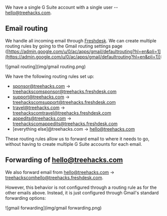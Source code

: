 We have a single G Suite account with a single user -- hello@treehacks.com.

## Email routing

We handle all incoming email through [Freshdesk](https://freshdesk.com/). We can create multiple routing rules by going to the Gmail routing settings page ([https://admin.google.com/u/0/ac/apps/gmail/defaultrouting?hl=en&pli=1](https://admin.google.com/u/0/ac/apps/gmail/defaultrouting?hl=en&pli=1)):

![gmail routing](img/gmail routing.png)

We have the following routing rules set up:

- sponsor@treehacks.com -> treehackscomsponsor@treehacks.freshdesk.com
- support@treehacks.com -> treehackscomsupport@treehacks.freshdesk.com
- travel@treehacks.com -> treehackscomtravel@treehacks.freshdesk.com
- appedits@treehacks.com -> treehackscomappedits@treehacks.freshdesk.com
- [everything else]@treehacks.com -> hello@treehacks.com

These routing rules allow us to forward email to where it needs to go, without having to create multiple G Suite accounts for each email.

## Forwarding of hello@treehacks.com

We also forward email from hello@treehacks.com -> treehackscomhello@treehacks.freshdesk.com.

However, this behavior is not configured through a routing rule as for the other emails above. Instead, it is just configured through Gmail's standard forwarding options:

![gmail forwarding](img/gmail forwarding.png)